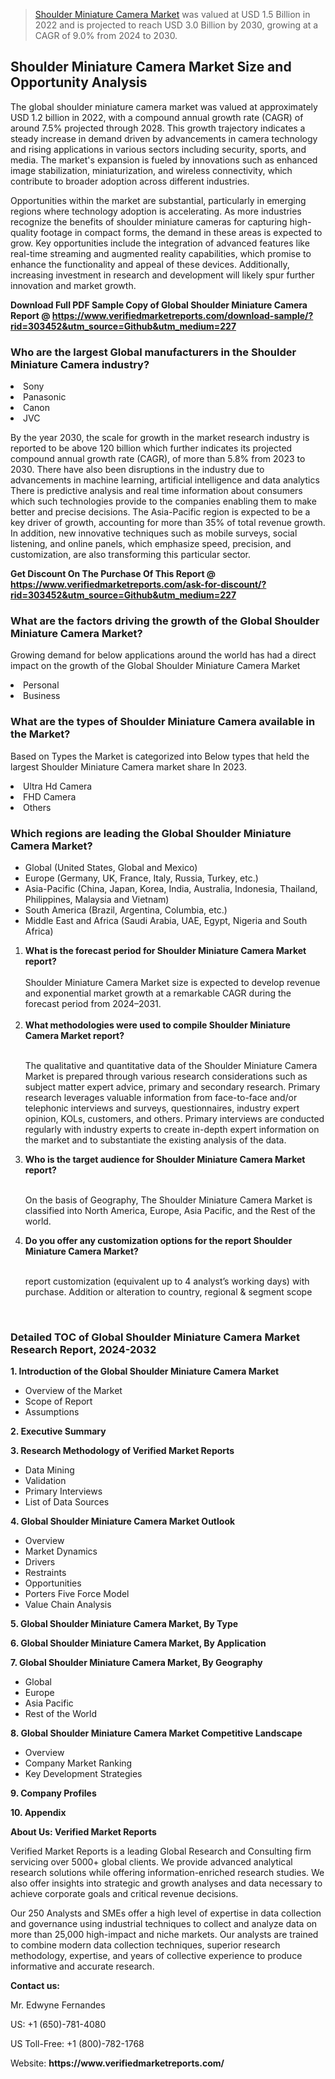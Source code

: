 <blockquote><p><p><a href="https://www.verifiedmarketreports.com/download-sample/?rid=303452&utm_source=Github&utm_medium=227" target="_blank">Shoulder Miniature Camera Market</a> was valued at USD 1.5 Billion in 2022 and is projected to reach USD 3.0 Billion by 2030, growing at a CAGR of 9.0% from 2024 to 2030.</p></blockquote><p><h2>Shoulder Miniature Camera Market Size and Opportunity Analysis</h2><p>The global shoulder miniature camera market was valued at approximately USD 1.2 billion in 2022, with a compound annual growth rate (CAGR) of around 7.5% projected through 2028. This growth trajectory indicates a steady increase in demand driven by advancements in camera technology and rising applications in various sectors including security, sports, and media. The market's expansion is fueled by innovations such as enhanced image stabilization, miniaturization, and wireless connectivity, which contribute to broader adoption across different industries.</p><p>Opportunities within the market are substantial, particularly in emerging regions where technology adoption is accelerating. As more industries recognize the benefits of shoulder miniature cameras for capturing high-quality footage in compact forms, the demand in these areas is expected to grow. Key opportunities include the integration of advanced features like real-time streaming and augmented reality capabilities, which promise to enhance the functionality and appeal of these devices. Additionally, increasing investment in research and development will likely spur further innovation and market growth.</p></p><p class=""><strong>Download Full PDF Sample Copy of Global Shoulder Miniature Camera Report @ <a href="https://www.verifiedmarketreports.com/download-sample/?rid=303452&amp;utm_source=Github&amp;utm_medium=227" target="_blank">https://www.verifiedmarketreports.com/download-sample/?rid=303452&amp;utm_source=Github&amp;utm_medium=227</a></strong></p><h3 id="" class="">Who are the largest Global manufacturers in the Shoulder Miniature Camera industry?</h3><p><li>Sony</li><li> Panasonic</li><li> Canon</li><li> JVC</li></p><div class=""><div class="" dir="" data-message-author-role="" data-message-id="" data-message-model-slug=""><div class=""><div class=""><div class=""><div class="" dir="" data-message-author-role="" data-message-id="" data-message-model-slug=""><div class=""><div class=""><p>By the year 2030, the scale for growth in the market research industry is reported to be above 120 billion which further indicates its projected compound annual growth rate (CAGR), of more than 5.8% from 2023 to 2030. There have also been disruptions in the industry due to advancements in machine learning, artificial intelligence and data analytics There is predictive analysis and real time information about consumers which such technologies provide to the companies enabling them to make better and precise decisions. The Asia-Pacific region is expected to be a key driver of growth, accounting for more than 35% of total revenue growth. In addition, new innovative techniques such as mobile surveys, social listening, and online panels, which emphasize speed, precision, and customization, are also transforming this particular sector.</p><p><strong>Get Discount On The Purchase Of This Report @&nbsp; <a href="https://www.verifiedmarketreports.com/ask-for-discount/?rid=303452&amp;utm_source=Github&amp;utm_medium=227" target="_blank">https://www.verifiedmarketreports.com/ask-for-discount/?rid=303452&amp;utm_source=Github&amp;utm_medium=227</a></strong></p></div></div></div></div></div></div></div></div><h3 id="" class="">What are the factors driving the growth of the Global Shoulder Miniature Camera Market?</h3><p id="" class="">Growing demand for below applications around the world has had a direct impact on the growth of the Global Shoulder Miniature Camera Market</p><p id="" class=""><li>Personal</li><li> Business</li></p><h3 id="" class="">What are the types of Shoulder Miniature Camera available in the Market?</h3><p id="" class="">Based on Types the Market is categorized into Below types that held the largest Shoulder Miniature Camera market share In 2023.</p><p id="" class=""><li>Ultra Hd Camera</li><li> FHD Camera</li><li> Others</li></p><h3 id="" class="">Which regions are leading the Global Shoulder Miniature Camera Market?</h3><ul><li>Global (United States, Global and Mexico)</li><li>Europe (Germany, UK, France, Italy, Russia, Turkey, etc.)</li><li>Asia-Pacific (China, Japan, Korea, India, Australia, Indonesia, Thailand, Philippines, Malaysia and Vietnam)</li><li>South America (Brazil, Argentina, Columbia, etc.)</li><li>Middle East and Africa (Saudi Arabia, UAE, Egypt, Nigeria and South Africa)</li></ul><p><ol><li><strong>What is the forecast period for Shoulder Miniature Camera Market report?<br /></strong><br /><span data-sheets-root="1" data-sheets-value="{&quot;1&quot;:2,&quot;2&quot;:&quot;XXXX size is expected to develop revenue and exponential market growth at a remarkable CAGR during the forecast period from 2024&ndash;2030.&quot;}" data-sheets-userformat="{&quot;2&quot;:12674,&quot;4&quot;:{&quot;1&quot;:2,&quot;2&quot;:16776960},&quot;10&quot;:2,&quot;11&quot;:0,&quot;15&quot;:&quot;Arial&quot;,&quot;16&quot;:12}">Shoulder Miniature Camera Market size is expected to develop revenue and exponential market growth at a remarkable CAGR during the forecast period from 2024&ndash;2031.</span><br /><br /></li><li><strong>What methodologies were used to compile Shoulder Miniature Camera Market report?<br /><br /></strong><p>The qualitative and quantitative data of the&nbsp;Shoulder Miniature Camera Market is prepared through various research considerations such as subject matter expert advice, primary and secondary research. Primary research leverages valuable information from face-to-face and/or telephonic interviews and surveys, questionnaires, industry expert opinion, KOLs, customers, and others. Primary interviews are conducted regularly with industry experts to create in-depth expert information on the market and to substantiate the existing analysis of the data.&nbsp;</p></li><li><strong>Who is the target audience for Shoulder Miniature Camera Market report?<br /><br /></strong><p>On the basis of Geography, The&nbsp;Shoulder Miniature Camera Market is classified into North America, Europe, Asia Pacific, and the Rest of the world.</p></li><li><strong>Do you offer any customization options for the report Shoulder Miniature Camera Market?<br /><br /></strong><p>report customization (equivalent up to 4 analyst&rsquo;s working days) with purchase. Addition or alteration to country, regional &amp; segment scope</p><p>&nbsp;</p></li></ol></p><h3 id="" class="">Detailed TOC of Global Shoulder Miniature Camera Market Research Report, 2024-2032</h3><p id="" class=""><strong>1. Introduction of the Global Shoulder Miniature Camera Market</strong></p><ul><li>Overview of the Market</li><li>Scope of Report</li><li>Assumptions</li></ul><p id="" class=""><strong>2. Executive Summary</strong></p><p id="" class=""><strong>3. Research Methodology of&nbsp;Verified Market Reports</strong></p><ul><li>Data Mining</li><li>Validation</li><li>Primary Interviews</li><li>List of Data Sources</li></ul><p id="" class=""><strong>4. Global Shoulder Miniature Camera Market Outlook</strong></p><ul><li>Overview</li><li>Market Dynamics</li><li>Drivers</li><li>Restraints</li><li>Opportunities</li><li>Porters Five Force Model</li><li>Value Chain Analysis</li></ul><p id="" class=""><strong>5. Global Shoulder Miniature Camera Market, By&nbsp;Type</strong></p><p id="" class=""><strong>6. Global Shoulder Miniature Camera Market, By Application</strong></p><p id="" class=""><strong>7. Global Shoulder Miniature Camera Market, By Geography</strong></p><ul><li>Global</li><li>Europe</li><li>Asia Pacific</li><li>Rest of the World</li></ul><p id="" class=""><strong>8. Global Shoulder Miniature Camera Market Competitive Landscape</strong></p><ul><li>Overview</li><li>Company Market Ranking</li><li>Key Development Strategies</li></ul><p id="" class=""><strong>9. Company Profiles</strong></p><p id="" class=""><strong>10. Appendix</strong></p><p id="" class=""><strong>About Us: Verified Market Reports</strong></p><p id="" class="">Verified Market Reports is a leading Global Research and Consulting firm servicing over 5000+ global clients. We provide advanced analytical research solutions while offering information-enriched research studies. We also offer insights into strategic and growth analyses and data necessary to achieve corporate goals and critical revenue decisions.</p><p id="" class="">Our 250 Analysts and SMEs offer a high level of expertise in data collection and governance using industrial techniques to collect and analyze data on more than 25,000 high-impact and niche markets. Our analysts are trained to combine modern data collection techniques, superior research methodology, expertise, and years of collective experience to produce informative and accurate research.</p><p id="" class=""><strong>Contact us:</strong></p><p id="" class="">Mr. Edwyne Fernandes</p><p id="" class="">US: +1 (650)-781-4080</p><p id="" class="">US Toll-Free: +1 (800)-782-1768</p><p id="" class="">Website: <a target="" data-test-app-aware-link=""><strong>https://www.verifiedmarketreports.com/</strong></a></p>
